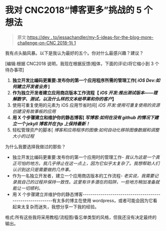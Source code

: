 # 我对 CNC2018“博客更多”挑战的 5 个想法

> 原文:[https://dev . to/jessachandler/my-5-ideas-for-the-blog-more-challenge-on-CNC 2018-1lj 1](https://dev.to/jessachandler/my-5-ideas-for-the-blog-more-challenge-on-cnc2018-1lj1)

我有点头脑风暴。以下是我认为最好的五个。你对什么最感兴趣？建议？

[编辑:根据 CNC2018 说明，我现在根据反馈(粗体，下面的评论)将它缩小到 3 个待办事项]

1.  **独立开发比编码更重要:发布你的第一个应用程序所需的管理工作[ *iOS Dev:如何建立开发者业务* ]**
2.  **作为独立开发者建立应用商店版本工作流程【 *iOS 开发:推出测试版本——理解数字、测试，以及什么样的文本给苹果和你的客户*】**
3.  使用可重复使用的元素为 iOS 应用节省时间[ *iOS 开发:使用可重复使用的资源创建没有故事板的应用*
4.  **用 X 个步骤建立和维护你的静态博客[ *写博客:如何在没有 github 的情况下建立一个 jekyll 博客并在 ftp 上保持最新！***
5.  轻松管理资产的脚本[ *博客和应用程序的图像:如何自动化移除图像数据和调整大小的过程*

为什么我要选择我做过的那些？

*   独立开发比编码更重要:发布你的第一个应用时的管理工作- *我认为这是一个真正可怕的地方。我几乎停止在这一点上，因为它似乎太复杂了。我想帮助人们认识到这只是需要做的几件事。*
*   作为一名独立开发者，建立一个应用商店版本的工作流程- *老实说，我需要记录我自己的过程并保持一致性。这里有许多潜在的陷阱，一些地方稍加准备就能让一切顺利。*
*   用 X 个步骤建立并维护你的静态博客-----------------------------------------------------------有太多的博主在使用 wordpress，或者可能会因为它看起来太复杂而迷失，我想分享一下我的经验。

格式:所有这些我将采用教程/流程图/备忘单类型的风格，但我还没有决定最终的输出。